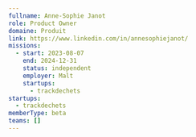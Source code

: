 ```yaml
---
fullname: Anne-Sophie Janot
role: Product Owner
domaine: Produit
link: https://www.linkedin.com/in/annesophiejanot/
missions:
  - start: 2023-08-07
    end: 2024-12-31
    status: independent
    employer: Malt
    startups:
      - trackdechets
startups:
  - trackdechets
memberType: beta
teams: []
---
```

